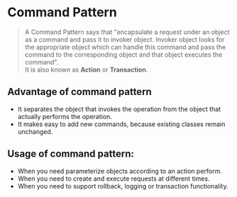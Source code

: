 # Command Pattern

>A Command Pattern says that "encapsulate a request under an object as a command and pass it to invoker object. Invoker object looks for the appropriate object which can handle this command and pass the command to the corresponding object and that object executes the command".  
It is also known as **Action** or **Transaction**.  

## Advantage of command pattern
* It separates the object that invokes the operation from the object that actually performs the operation.
* It makes easy to add new commands, because existing classes remain unchanged.

## Usage of command pattern:
* When you need parameterize objects according to an action perform.
* When you need to create and execute requests at different times.
* When you need to support rollback, logging or transaction functionality.
